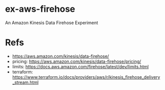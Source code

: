 # ex-aws-firehose
An Amazon Kinesis Data Firehose Experiment

# Refs
- https://aws.amazon.com/kinesis/data-firehose/
- pricing: https://aws.amazon.com/kinesis/data-firehose/pricing/
- limits: https://docs.aws.amazon.com/firehose/latest/dev/limits.html
- terraform: https://www.terraform.io/docs/providers/aws/r/kinesis_firehose_delivery_stream.html
